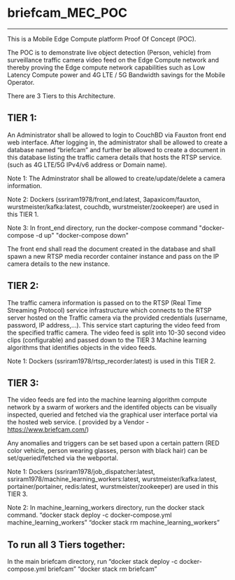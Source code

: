 # briefcam_MEC_POC
------------------
This is a Mobile Edge Compute platform Proof Of Concept (POC).

The POC is to demonstrate live object detection (Person, vehicle) from surveillance traffic camera video feed on the Edge Compute network and thereby proving the Edge compute network capabilities such as Low Latency Compute power and 4G LTE / 5G  Bandwidth savings for the Mobile Operator.

There are 3 Tiers to this Architecture.

TIER 1:
-------
An Administrator shall be allowed to login to CouchBD via Fauxton front end web interface.
After logging in, the administrator shall be allowed to create a database named “briefcam” and further be allowed to create a document in this database listing the traffic camera details that hosts the RTSP service. (such as 4G LTE/5G IPv4/v6 address or Domain name).

Note 1: The Adminstrator shall be allowed to create/update/delete a camera information.

Note 2: Dockers (ssriram1978/front_end:latest, 3apaxicom/fauxton, wurstmeister/kafka:latest, couchdb, wurstmeister/zookeeper) are used in this TIER 1.

Note 3:  In front_end directory, run the docker-compose command 
"docker-compose -d up"
"docker-compose down"

The front end shall read the document created in the database and shall spawn a new RTSP media recorder container instance and pass on the IP camera details to the new instance.

TIER 2:
-------
The traffic camera information is passed on to the RTSP (Real Time Streaming Protocol) service infrastructure which connects to the RTSP server hosted on the Traffic camera via the provided credentials (username, password, IP address,...).
This service start capturing the video feed from the specified traffic camera.
The video feed is split into 10-30 second video clips (configurable) and passed down to the TIER 3 Machine learning algorithms that identifies objects in the video feeds.

Note 1: Dockers (ssriram1978/rtsp_recorder:latest) is used in this TIER 2.

TIER 3:
-------
The video feeds are fed into the machine learning algorithm compute network by a swarm of workers and the identifed objects can be visually inspected, queried and fetched via the graphical user interface portal via the hosted web service. ( provided by a Vendor -  https://www.briefcam.com/) 

Any anomalies and triggers can be set based upon a certain pattern (RED color vehicle, person wearing glasses, person with black hair) can be set/queried/fetched via the webportal.

Note 1: Dockers (ssriram1978/job_dispatcher:latest, ssriram1978/machine_learning_workers:latest, wurstmeister/kafka:latest, portainer/portainer, redis:latest, wurstmeister/zookeeper) are used in this TIER 3.

Note 2: In machine_learning_workers directory, run the docker stack command. 
“docker stack deploy -c docker-compose.yml machine_learning_workers”
“docker stack rm machine_learning_workers”

To run all 3 Tiers together: 
---------------------------
In the main briefcam directory, run 
“docker stack deploy -c docker-compose.yml briefcam”
“docker stack rm briefcam”
